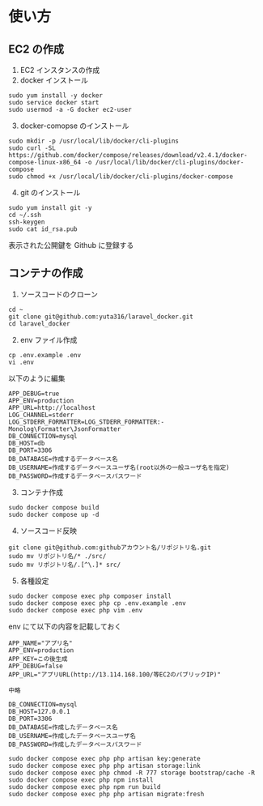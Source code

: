 # 使い方

## EC2 の作成

1. EC2 インスタンスの作成
2. docker インストール

```
sudo yum install -y docker
sudo service docker start
sudo usermod -a -G docker ec2-user
```

3. docker-comopse のインストール

```
sudo mkdir -p /usr/local/lib/docker/cli-plugins
sudo curl -SL https://github.com/docker/compose/releases/download/v2.4.1/docker-compose-linux-x86_64 -o /usr/local/lib/docker/cli-plugins/docker-compose
sudo chmod +x /usr/local/lib/docker/cli-plugins/docker-compose
```

4. git のインストール

```
sudo yum install git -y
cd ~/.ssh
ssh-keygen
sudo cat id_rsa.pub
```

表示された公開鍵を Github に登録する

## コンテナの作成

1. ソースコードのクローン

```
cd ~
git clone git@github.com:yuta316/laravel_docker.git
cd laravel_docker
```

2. env ファイル作成

```
cp .env.example .env
vi .env
```

以下のように編集

```
APP_DEBUG=true
APP_ENV=production
APP_URL=http://localhost
LOG_CHANNEL=stderr
LOG_STDERR_FORMATTER=LOG_STDERR_FORMATTER:-Monolog\Formatter\JsonFormatter
DB_CONNECTION=mysql
DB_HOST=db
DB_PORT=3306
DB_DATABASE=作成するデータベース名
DB_USERNAME=作成するデータベースユーザ名(root以外の一般ユーザ名を指定)
DB_PASSWORD=作成するデータベースパスワード
```

3. コンテナ作成

```
sudo docker compose build
sudo docker compose up -d
```

4. ソースコード反映

```
git clone git@github.com:githubアカウント名/リポジトリ名.git
sudo mv リポジトリ名/* ./src/
sudo mv リポジトリ名/.[^\.]* src/
```

5. 各種設定

```
sudo docker compose exec php composer install
sudo docker compose exec php cp .env.example .env
sudo docker compose exec php vim .env
```

env にて以下の内容を記載しておく

```
APP_NAME="アプリ名"
APP_ENV=production
APP_KEY=この後生成
APP_DEBUG=false
APP_URL="アプリURL(http://13.114.168.100/等EC2のパブリックIP)"

中略

DB_CONNECTION=mysql
DB_HOST=127.0.0.1
DB_PORT=3306
DB_DATABASE=作成したデータベース名
DB_USERNAME=作成したデータベースユーザ名
DB_PASSWORD=作成したデータベースパスワード
```

```
sudo docker compose exec php php artisan key:generate
sudo docker compose exec php php artisan storage:link
sudo docker compose exec php chmod -R 777 storage bootstrap/cache -R
sudo docker compose exec php npm install
sudo docker compose exec php npm run build
sudo docker compose exec php php artisan migrate:fresh
```
